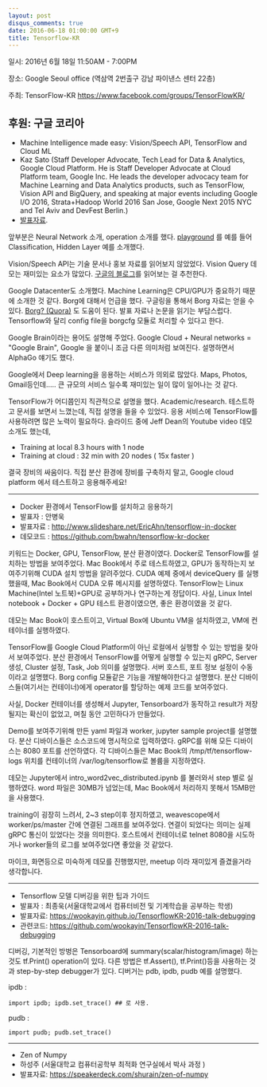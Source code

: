 ```yaml
---
layout: post
disqus_comments: true
date: 2016-06-18 01:00:00 GMT+9
title: Tensorflow-KR
---
```


일시: 2016년 6월 18일 11:50AM - 7:00PM

장소: Google Seoul office (역삼역 2번출구 강남 파이낸스 센터 22층)

주최: TensorFlow-KR https://www.facebook.com/groups/TensorFlowKR/ 

후원: 구글 코리아
------------------------------------------------------------------------------

- Machine Intelligence made easy: Vision/Speech API, TensorFlow and Cloud ML  
- Kaz Sato (Staff Developer Advocate, Tech Lead for Data & Analytics, Google Cloud Platform. He  is Staff Developer Advocate at Cloud Platform team, Google Inc. He leads the developer advocacy team for Machine Learning and Data Analytics products, such as TensorFlow, Vision API and BigQuery, and speaking at major events including Google I/O 2016, Strata+Hadoop World 2016 San Jose, Google Next 2015 NYC and Tel Aviv and DevFest Berlin.)
- [발표자료](http://sssslide.com/speakerdeck.com/kazunori279/machine-intelligence-made-easy).

앞부분은 Neural Network 소개, operation 소개를 했다. [playground](http://playground.tensorflow.org/) 를 예를 들어 Classification, Hidden Layer 예를 소개했다. 

Vision/Speech API는 기술 문서나 홍보 자료를 읽어보지 않았었다. Vision Query 데모는 재미있는 요소가 많았다.
[구글의 블로그](https://cloud.google.com/blog/big-data/2016/05/explore-the-galaxy-of-images-with-cloud-vision-api)를 읽어보는 걸 추천한다.

Google Datacenter도 소개했다. Machine Learning은 CPU/GPU가 중요하기 때문에 소개한 것 같다.
Borg에 대해서 언급을 했다. 구글링을 통해서 Borg 자료는 얻을 수 있다. [Borg? (Quora)](https://www.quora.com/What-is-Borg-at-Google) 도 도움이 된다. 발표 자료나 논문을 읽기는 부담스럽다.
Tensorflow와 달리 config file을 borgcfg 모듈로 처리할 수 있다고 한다.

Google Brain이라는 용어도 설명해 주었다. Google Cloud + Neural networks = "Google Brain", Google 을 붙이니 조금 다른 의미처럼 보여진다. 설명하면서 AlphaGo 얘기도 했다.

Google에서 Deep learning을 응용하는 서비스가 의외로 많았다. Maps, Photos, Gmail등인데..... 큰 규모의 서비스 일수록 재미있는 일이 많이 일어나는 것 같다.

TensorFlow가 어디쯤인지 직관적으로 설명을 했다. Academic/research. 테스트하고 문서를 보면서 느꼈는데, 직접 설명을 들을 수 있었다. 응용 서비스에 TensorFlow를 사용하려면 많은 노력이 필요하다. 
슬라이드 중에 Jeff Dean의 Youtube video 데모 소개도 했는데, 

- Training at local 8.3 hours with 1 node
- Training at cloud : 32 min with 20 nodes ( 15x faster )

결국 장비의 싸움이다. 직접 분산 환경에 장비를 구축하지 말고, Google cloud platform 에서 테스트하고 응용해주세요!

------------------------------------------------------------------------------

- Docker 환경에서 TensorFlow를 설치하고 응용하기 
- 발표자 : 안병욱
- 발표자료 : http://www.slideshare.net/EricAhn/tensorflow-in-docker
- 데모코드 : https://github.com/bwahn/tensorflow-kr-docker

키워드는 Docker, GPU, TensorFlow, 분산 환경이였다.
Docker로 TensorFlow를 설치하는 방법을 보여주었다. 
Mac Book에서 주로 테스트하였고, GPU가 동작하는지 보여주기위해 CUDA 설치 방법을 알려주었다.
CUDA 예제 중에서 deviceQuery 를 실행했을때, Mac Book에서 CUDA 오류 메시지를 설명하였다. 
TensorFlow는 Linux Machine(Intel 노트북)+GPU로 공부하거나 연구하는게 정답이다.
사실, Linux Intel notebook + Docker + GPU 테스트 환경이였으면, 좋은 환경이였을 것 같다.

데모는 Mac Book이 호스트이고, Virtual Box에 Ubuntu VM을 설치하였고, VM에 컨테이너를 실행하였다.

TensorFlow를 Google Cloud Platform이 아닌 로컬에서 실행할 수 있는 방법을 찾아서 보여주었다. 
분산 환경에서 TensorFlow를 어떻게 실행할 수 있는지 gRPC, Server 생성, Cluster 설정, Task, Job 의미를 설명했다.
서버 호스트, 포트 정보 설정이 수동이라고 설명했다.
Borg config 모듈같은 기능을 개발해야한다고 설명했다.
분산 디바이스들(여기서는 컨테이너)에게 operator를 할당하는 예제 코드를 보여주었다.

사실, Docker 컨테이너를 생성해서 Jupyter, Tensorboard가 동작하고 result가 저장될지는 확신이 없었고, 
며칠 동안 고민하다가 만들었다.

Demo를 보여주기위해 만든 yaml 파일과 worker, jupyter sample project를 설명했다.
분산 디바이스들은 소스코드에 명시적으로 입력하였다.
gRPC를 위해 모든 디바이스는 8080 포트를 선언하였다.
각 디바이스들은 Mac Book의 /tmp/tf/tensorflow-logs 위치를 컨테이너의 /var/log/tensorflow로 볼륨을 지정하였다.

데모는 Jupyter에서 intro_word2vec_distributed.ipynb 를 불러와서 step 별로 실행하였다. 
word 파일은 30MB가 넘었는데, Mac Book에서 처리하지 못해서 15MB만을 사용했다. 

training이 굉장히 느려서, 2~3 step이후 정지하였고, weavescope에서 worker/ps/master 간에 연결된 그래프를 보여주었다.
연결이 되었다는 의미는 실제 gRPC 통신이 있었다는 것을 의미한다. 호스트에서 컨테이너로 telnet 8080을 시도하거나 worker들의 로그를 보여주었다면 좋았을 것 같았다.

마이크, 화면등으로 미숙하게 데모를 진행했지만, meetup 이라 재미있게 즐겼을거라 생각합니다.



------------------------------------------------------------------------------

- Tensorflow 모델 디버깅을 위한 팁과 가이드
- 발표자 : 최종욱(서울대학교에서 컴퓨터비전 및 기계학습을 공부하는 학생)
- 발표자료: https://wookayin.github.io/TensorflowKR-2016-talk-debugging
- 관련코드: https://github.com/wookayin/TensorflowKR-2016-talk-debugging

디버깅, 기본적인 방벙은 Tensorboard에 summary(scalar/histogram/image) 하는 것도 tf.Print() operation이 있다.
다른 방법은 tf.Assert(), tf.Print()등을 사용하는 것과 step-by-step debugger가 있다.
디버거는 pdb, ipdb, pudb 예를 설명했다.

ipdb :
```
import ipdb; ipdb.set_trace() ## 로 사용.
```

pudb :
```
import pudb; pudb.set_trace() 
```

------------------------------------------------------------------------------

- Zen of Numpy 
- 하성주 (서울대학교 컴퓨터공학부 최적화 연구실에서 박사 과정 )
- 발표자료: https://speakerdeck.com/shurain/zen-of-numpy


